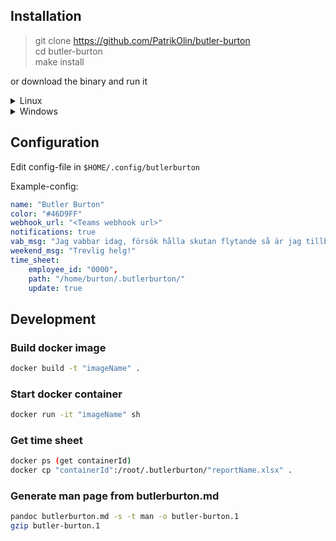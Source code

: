 ## Installation

> git clone https://github.com/PatrikOlin/butler-burton <br>
> cd butler-burton <br>
> make install

or download the binary and run it

<details>
<summary>Linux</summary>
You can do this.
</details>


<details>
<summary>Windows</summary>

## Install Butler-Burton on Windows

##### Download Ubuntu for Windows in Microsoft Store or use WSL in either Powershell or Commandline (We recommend you use the Ubuntu one in the store)

If you are using the latter 

``` 
wsl --install Ubuntu-{version} example 22.04 
```

If you want everything to run on WSL2 as soon as you install it, you can set it as the default version. 

``` 
wsl --set-default-version 2
```

Then run:

```
dism.exe /online /enable-feature /featurename:Microsoft-Windows-Subsystem-Linux /all /norestart
```

First of you should set your name and password for Ubuntu. But we are not done yet. Install both golang-go and make and update all packages 

```
sudo apt update && sudo apt install golang-go make 
```

After this step make sure on BL-VPN or on any of the offices 

### Installation 

`git clone https://github.com/PatrikOlin/butler-burton`

`cd butler-burton`

`make install`

If no binary file is created when running make install, download the binary file from the release page into the Downloads folder and change the name of the file to bb
[Release Page](https://github.com/PatrikOlin/butler-burton/releases)

Move the file into the bin-folder like so: 
`sudo mv /mnt/c/Users/{yourWindowsUser}/Downloads/bb /usr/bin`

then try the `bb -h` command (it should work!)

 
#### Common Errors:

##### If you already have a timesheet on sharepoint and it doesnt get the name straight or cant download it:
`bb ts g`

`bb ts s "TIRP_Firstname_Lastname_Apr-23.xlsx"`

`bb ts d`
 
##### If the DNS is acting up use this:

Clone and run the shell: 

> sudo sh ./run.sh 

Restart WSL:

> wsl --shutdown 

Then: 

`curl --resolve 'codeload.github.com:443:20.201.28.149' 'https://codeload.github.com/epomatti/wsl2-dns-fix-config/tar.gz/refs/tags/v1.0.1' -o wsl2-dnsfix.tar.gz`

`tar -xf wsl2-dnsfix.tar.gz > cd wsl2-dns-fix-config-1.0.1`

`sudo sh ./run.sh`

###### What it does
The [`run.sh`](./run.sh) script will perform these tasks: 
1. Delete the following files: `/etc/wsl.conf` and `/etc/resolv.conf`
2. Create the new ".conf" files (pre-created in the dist folder) setting Google DNS for name resolution and preventing WSL from overriding it: 
```
sh # /etc/wsl.conf [network] generateResolvConf = false 
```
```
sh # /etc/resolv.conf nameserver 8.8.8.8 
```
3. Make `/etc/resolv.conf` immutable
</details>


## Configuration

Edit config-file in `$HOME/.config/butlerburton`

Example-config:

```yaml
name: "Butler Burton"
color: "#46D9FF"
webhook_url: "<Teams webhook url>"
notifications: true
vab_msg: "Jag vabbar idag, försök hålla skutan flytande så är jag tillbaks imorgon"
weekend_msg: "Trevlig helg!"
time_sheet:
    employee_id: "0000",
    path: "/home/burton/.butlerburton/"
    update: true
```

## Development

### Build docker image

```sh
docker build -t "imageName" .
```

### Start docker container

```sh
docker run -it "imageName" sh
```

### Get time sheet

```sh
docker ps (get containerId)
docker cp "containerId":/root/.butlerburton/"reportName.xlsx" .
```

### Generate man page from butlerburton.md

```sh
pandoc butlerburton.md -s -t man -o butler-burton.1
gzip butler-burton.1
```

